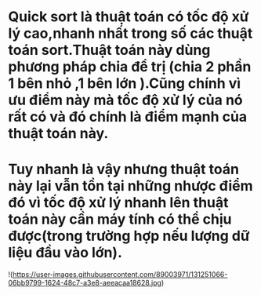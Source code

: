 # Quick sort là thuật toán có tốc độ xử lý cao,nhanh nhất trong số các thuật toán sort.Thuật toán này dùng phương pháp chia để trị (chia 2 phần 1 bên nhỏ ,1 bên lớn ).Cũng chính vì ưu điểm này mà tốc độ xử lý của nó rất có và đó chính là điểm mạnh của thuật toán này.
# Tuy nhanh là vậy nhưng thuật toán này lại vẫn tồn tại những nhược điểm đó vì tốc độ xử lý nhanh lên thuật toán này cần máy tính có thể chịu được(trong trường hợp nếu lượng dữ liệu đầu vào lớn).

!(https://user-images.githubusercontent.com/89003971/131251066-06bb9799-1624-48c7-a3e8-aeeacaa18628.jpg)
